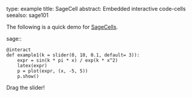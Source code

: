 type: example
title: SageCell
abstract:
    Embedded interactive code-cells
seealso:
    sage101

The following is a quick demo for [SageCells](https://sagecell.sagemath.org/static/about.html).

sage::

    @interact
    def example1(k = slider(0, 10, 0.1, default= 3)):
        expr = sin(k * pi * x) / exp(k * x^2)
        latex(expr)
        p = plot(expr, (x, -5, 5))
        p.show()
        
Drag the slider!

